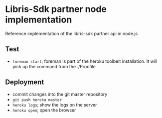 Libris-Sdk partner node implementation
======================================

Reference implementation of the libris-sdk partner api in node.js


## Test
- `foreman start`; foreman is part of the heroku toolbelt installation. It will pick up the command from the ./Procfile

## Deployment 
-  commit changes into the git master repository
- `git push heroku master`
- `heroku logs`; show the logs on the server
- `heroku open`; open the browser




